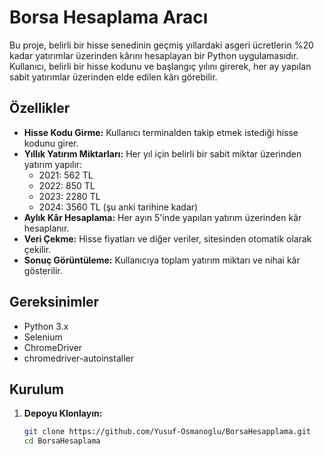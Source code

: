 # Borsa Hesaplama Aracı

Bu proje, belirli bir hisse senedinin geçmiş yıllardaki asgeri ücretlerin %20 kadar yatırımlar üzerinden kârını hesaplayan bir Python uygulamasıdır. Kullanıcı, belirli bir hisse kodunu ve başlangıç yılını girerek, her ay yapılan sabit yatırımlar üzerinden elde edilen kârı görebilir.

## Özellikler

- **Hisse Kodu Girme:** Kullanıcı terminalden takip etmek istediği hisse kodunu girer.
- **Yıllık Yatırım Miktarları:** Her yıl için belirli bir sabit miktar üzerinden yatırım yapılır:
  - 2021: 562 TL
  - 2022: 850 TL
  - 2023: 2280 TL
  - 2024: 3560 TL (şu anki tarihine kadar)
- **Aylık Kâr Hesaplama:** Her ayın 5'inde yapılan yatırım üzerinden kâr hesaplanır.
- **Veri Çekme:** Hisse fiyatları ve diğer veriler, sitesinden otomatik olarak çekilir.
- **Sonuç Görüntüleme:** Kullanıcıya toplam yatırım miktarı ve nihai kâr gösterilir.

## Gereksinimler

- Python 3.x
- Selenium
- ChromeDriver
- chromedriver-autoinstaller

## Kurulum

1. **Depoyu Klonlayın:**

   ```bash
   git clone https://github.com/Yusuf-Osmanoglu/BorsaHesapplama.git
   cd BorsaHesaplama
